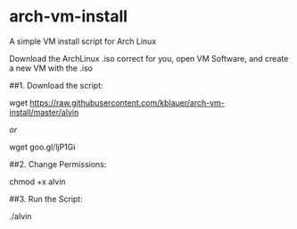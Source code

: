 # arch-vm-install
A simple VM install script for Arch Linux

Download the ArchLinux .iso correct for you, open VM Software, and create a new VM with the .iso

##1. Download the script:

wget https://raw.githubusercontent.com/kblauer/arch-vm-install/master/alvin

*or*

wget	goo.gl/ljP1Gi


##2. Change Permissions:

chmod +x alvin

##3. Run the Script:

./alvin
